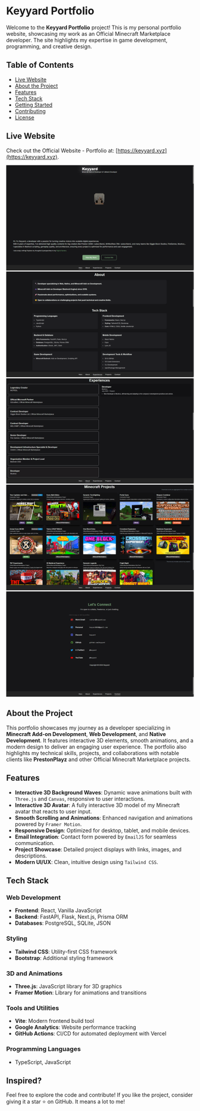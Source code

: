 # Keyyard Portfolio

Welcome to the **Keyyard Portfolio** project! This is my personal portfolio website, showcasing my work as an Official Minecraft Marketplace developer. The site highlights my expertise in game development, programming, and creative design.

## Table of Contents

- [Live Website](#live-website)
- [About the Project](#about-the-project)
- [Features](#features)
- [Tech Stack](#tech-stack)
- [Getting Started](#getting-started)
- [Contributing](#contributing)
- [License](#license)

## Live Website

Check out the Official Website - Portfolio at: [https://keyyard.xyz](https://keyyard.xyz).

![Keyyard Official Website Screenshot1](public/img1.png)
![Keyyard Official Website Screenshot2](public/img2.png)
![Keyyard Official Website Screenshot3](public/img3.png)
![Keyyard Official Website Screenshot4](public/img4.png)
![Keyyard Official Website Screenshot5](public/img5.png)

## About the Project

This portfolio showcases my journey as a developer specializing in **Minecraft Add-on Development**, **Web Development**, and **Native Development**. It features interactive 3D elements, smooth animations, and a modern design to deliver an engaging user experience. The portfolio also highlights my technical skills, projects, and collaborations with notable clients like **PrestonPlayz** and other Official Minecraft Marketplace projects.

## Features

- **Interactive 3D Background Waves**: Dynamic wave animations built with `Three.js` and `Canvas`, responsive to user interactions.
- **Interactive 3D Avatar**: A fully interactive 3D model of my Minecraft avatar that reacts to user input.
- **Smooth Scrolling and Animations**: Enhanced navigation and animations powered by `Framer Motion`.
- **Responsive Design**: Optimized for desktop, tablet, and mobile devices.
- **Email Integration**: Contact form powered by `EmailJS` for seamless communication.
- **Project Showcase**: Detailed project displays with links, images, and descriptions.
- **Modern UI/UX**: Clean, intuitive design using `Tailwind CSS`.

## Tech Stack

### Web Development

- **Frontend**: React, Vanilla JavaScript
- **Backend**: FastAPI, Flask, Next.js, Prisma ORM
- **Databases**: PostgreSQL, SQLite, JSON

### Styling

- **Tailwind CSS**: Utility-first CSS framework
- **Bootstrap**: Additional styling framework

### 3D and Animations

- **Three.js**: JavaScript library for 3D graphics
- **Framer Motion**: Library for animations and transitions

### Tools and Utilities

- **Vite**: Modern frontend build tool
- **Google Analytics**: Website performance tracking
- **GitHub Actions**: CI/CD for automated deployment with Vercel

### Programming Languages

- TypeScript, JavaScript

## Inspired?

Feel free to explore the code and contribute! If you like the project, consider giving it a star ⭐️ on GitHub. It means a lot to me!
